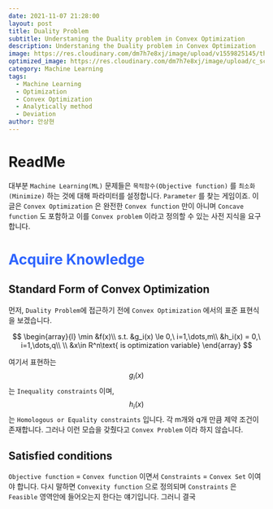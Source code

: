 ```yaml
---
date: 2021-11-07 21:28:00
layout: post
title: Duality Problem
subtitle: Understaning the Duality problem in Convex Optimization
description: Understaning the Duality problem in Convex Optimization
image: https://res.cloudinary.com/dm7h7e8xj/image/upload/v1559825145/theme16_o0seet.jpg
optimized_image: https://res.cloudinary.com/dm7h7e8xj/image/upload/c_scale,w_380/v1559825145/theme16_o0seet.jpg
category: Machine Learning
tags:
  - Machine Learning
  - Optimization
  - Convex Optimization
  - Analytically method
  - Deviation
author: 안상현
---
```


# ReadMe

 대부분 `Machine Learning(ML)` 문제들은 `목적함수(Objective function)` 를 `최소화(Minimize)` 하는 것에 대해 파라미터를 설정합니다. `Parameter` 를 찾는 게임이죠. 이 글은 `Convex Optimization` 은 완전한 `Convex function` 만이 아니며 `Concave function` 도 포함하고 이를 `Convex problem` 이라고 정의할 수 있는 사전 지식을 요구합니다.

# <span style="color:#2E64FE">Acquire Knowledge</span>

## Standard Form of Convex Optimization

먼저, `Duality Problem`에 접근하기 전에 `Convex Optimization` 에서의 표준 표현식을 보겠습니다.


$$
\begin{array}{l}
\min &f(x)\\
s.t. &g_i(x) \le 0,\ i=1,\dots,m\\
		 &h_i(x) = 0,\ i=1,\dots,q\\
		 \\
		 &x\in R^n\text{ is optimization variable}
\end{array}
$$


여기서 표현하는 $$ g_i(x) $$ 는 `Inequality constraints` 이며, $$ h_i(x) $$ 는 `Homologous or Equality constraints` 입니다. 각 m개와 q개 만큼 제약 조건이 존재합니다. 그러나 이런 모습을 갖췄다고 `Convex Problem`  이라 하지 않습니다.

## Satisfied conditions

`Objective function` = `Convex function` 이면서 `Constraints` = `Convex Set` 이여야 합니다. 다시 말하면 `Convexity function` 으로 정의되며 `Constraints` 은  `Feasible` 영역안에 들어오는지 한다는 얘기입니다. 그러니 결국 

